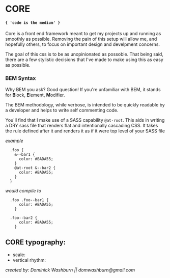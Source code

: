 # CORE
#### `{ 'code is the medium' }`

Core is a front end framework meant to get my projects up and running as smoothly as possible. Removing the pain of this setup will allow me, and hopefully others, to focus on important design and develpment concerns.

The goal of this css is to be as unopinionated as possoble. That being said, there are a few stylistic decisions that I've made to make using this as easy as possible.

### BEM Syntax
Why BEM you ask? Good question!
If you're unfamiliar with BEM, it stands for **B**lock, **E**lement, **M**odifier.

The BEM methodology, while verbose, is intended to be quickly readable by a developer and helps to write self commenting code.

You'll find that I make use of a SASS capability `@at-root`. This aids in writing a DRY sass file that renders flat and intentionally cascading CSS. It takes the rule defined after it and renders it as if it were top level of your SASS file

*example* 
```
  .foo {
    &--bar1 {
      color: #BADA55;
    }
    @at-root &--bar2 {
      color: #BADA55;
    }
  }
```
*would compile to*
```
  .foo .foo--bar1 {
      color: #BADA55;
    }
    
  .foo--bar2 {
      color: #BADA55;
    }
```

## CORE typography:

- scale:
- vertical rhythm: 

_created by: Dominick Washburn || domwashburn@gmail.com_
